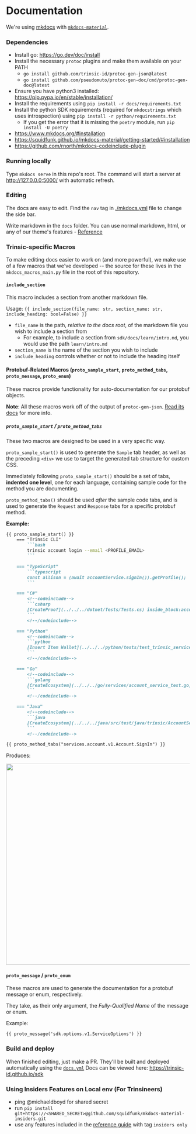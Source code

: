 # Documentation

We're using [mkdocs](https://www.mkdocs.org/) with [`mkdocs-material`](https://squidfunk.github.io/mkdocs-material/).

### Dependencies
- Install go: https://go.dev/doc/install
- Install the necessary `protoc` plugins and make them available on your PATH
  - `go install github.com/trinsic-id/protoc-gen-json@latest`
  - `go install github.com/pseudomuto/protoc-gen-doc/cmd/protoc-gen-doc@latest`
- Ensure you have python3 installed: https://pip.pypa.io/en/stable/installation/
- Install the requirements using `pip install -r docs/requirements.txt`
- Install the python SDK requirements (required for `mkdocstrings` which uses introspection) using `pip install -r python/requirements.txt`
  - If you get the error that it is missing the `poetry` module, run  `pip install -U poetry`
- https://www.mkdocs.org/#installation
- https://squidfunk.github.io/mkdocs-material/getting-started/#installation
- https://github.com/rnorth/mkdocs-codeinclude-plugin

### Running locally

Type `mkdocs serve` in this repo's root. The command will start a server at http://127.0.0.0:5000/ with automatic refresh.

### Editing

The docs are easy to edit. Find the `nav` tag in [./mkdocs.yml](.mkdocs.yml) file to change the side bar.

Write markdown in the `docs` folder. You can use normal markdown, html, or any of our theme's features - [Reference](https://squidfunk.github.io/mkdocs-material-insiders/reference/abbreviations/)

### Trinsic-specific Macros

To make editing docs easier to work on (and more powerful), we make use of a few macros that we've developed -- the source for these lives in the `mkdocs_macros_main.py` file in the root of this repository.

#### `include_section`

This macro includes a section from another markdown file.

Usage: `{{ include_section(file_name: str, section_name: str, include_heading: bool=False) }}`

- `file_name` is the path, _relative to the docs root_, of the markdown file you wish to include a section from
    - For example, to include a section from `sdk/docs/learn/intro.md`, you would use the path `learn/intro.md`
- `section_name` is the name of the section you wish to include
- `include_heading` controls whether or not to include the heading itself

#### Protobuf-Related Macros (`proto_sample_start`, `proto_method_tabs`, `proto_message`, `proto_enum`)

These macros provide functionality for auto-documentation for our protobuf objects.

**Note**: All these macros work off of the output of `protoc-gen-json`. [Read its docs](https://github.com/trinsic-id/protoc-gen-json) for more info.

##### `proto_sample_start` / `proto_method_tabs`

These two macros are designed to be used in a very specific way.

`proto_sample_start()` is used to generate the `Sample` tab header, as well as the preceding `<div>` we use to target the generated tab structure for custom CSS.

Immediately following `proto_sample_start()` should be a set of tabs, **indented one level**, one for each language, containing sample code for the method you are documenting.


`proto_method_tabs()` should be used _after_ the sample code tabs, and is used to generate the `Request` and `Response` tabs for a specific protobuf method.


**Example:**
```markdown
{{ proto_sample_start() }}
    === "Trinsic CLI" 
        ```bash
        trinsic account login --email <PROFILE_EMAIL>
        ```

    === "TypeScript"
        ```typescript
        const allison = (await accountService.signIn()).getProfile();
        ```

    === "C#"
        <!--codeinclude-->
        ```csharp
        [CreateProof](../../../dotnet/Tests/Tests.cs) inside_block:accountServiceSignIn
        ```
        <!--/codeinclude-->

    === "Python"
        <!--codeinclude-->
        ```python
        [Insert Item Wallet](../../../python/tests/test_trinsic_services.py) inside_block:accountServiceSignIn
        ```
        <!--/codeinclude-->

    === "Go"
        <!--codeinclude-->
        ```golang
        [CreateEcosystem](../../../go/services/account_service_test.go) inside_block:accountServiceSignIn
        ```
        <!--/codeinclude-->

    === "Java"
        <!--codeinclude-->
        ```java
        [CreateEcosystem](../../../java/src/test/java/trinsic/AccountServiceTest.java) inside_block:accountServiceSignIn
        ```
        <!--/codeinclude-->

{{ proto_method_tabs("services.account.v1.Account.SignIn") }}
```

Produces:

<img src="https://user-images.githubusercontent.com/1294419/172242784-139f45b7-d662-4c71-82c9-7783f7b3886b.gif" width="550"/>


#### `proto_message` / `proto_enum`

These macros are used to generate the documentation for a protobuf message or enum, respectively.

They take, as their only argument, the *Fully-Qualified Name* of the message or enum.

Example:

`{{ proto_message('sdk.options.v1.ServiceOptions') }}`


### Build and deploy

When finished editing, just make a PR.
They'll be built and deployed automatically using the [`docs.yml`](./.github/workflows/docs.yml)
Docs can be viewed here: https://trinsic-id.github.io/sdk

### Using Insiders Features on Local env (For Trinsineers)

- ping @michaeldboyd for shared secret
- run `pip install git+https://<SHARED_SECRET>@github.com/squidfunk/mkdocs-material-insiders.git`
- use any features included in the [reference guide](https://squidfunk.github.io/mkdocs-material/reference/abbreviations/) with tag `insiders only`

